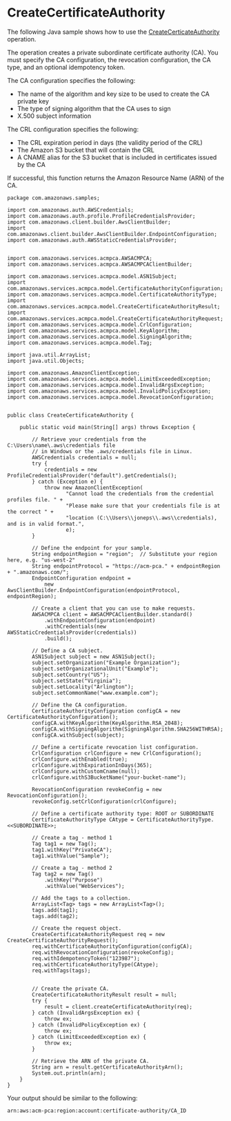 # CreateCertificateAuthority<a name="JavaApi-CreatePrivateCertificateAuthority"></a>

The following Java sample shows how to use the [CreateCerticateAuthority](https://docs.aws.amazon.com/acm-pca/latest/APIReference/API_CreateCertificateAuthority.html) operation\.

The operation creates a private subordinate certificate authority \(CA\)\. You must specify the CA configuration, the revocation configuration, the CA type, and an optional idempotency token\.

The CA configuration specifies the following:
+ The name of the algorithm and key size to be used to create the CA private key
+ The type of signing algorithm that the CA uses to sign
+ X\.500 subject information

The CRL configuration specifies the following:
+ The CRL expiration period in days \(the validity period of the CRL\)
+ The Amazon S3 bucket that will contain the CRL
+ A CNAME alias for the S3 bucket that is included in certificates issued by the CA

If successful, this function returns the Amazon Resource Name \(ARN\) of the CA\. 

```
package com.amazonaws.samples;

import com.amazonaws.auth.AWSCredentials;
import com.amazonaws.auth.profile.ProfileCredentialsProvider;
import com.amazonaws.client.builder.AwsClientBuilder;
import com.amazonaws.client.builder.AwsClientBuilder.EndpointConfiguration;
import com.amazonaws.auth.AWSStaticCredentialsProvider;


import com.amazonaws.services.acmpca.AWSACMPCA;
import com.amazonaws.services.acmpca.AWSACMPCAClientBuilder;

import com.amazonaws.services.acmpca.model.ASN1Subject;
import com.amazonaws.services.acmpca.model.CertificateAuthorityConfiguration;
import com.amazonaws.services.acmpca.model.CertificateAuthorityType;
import com.amazonaws.services.acmpca.model.CreateCertificateAuthorityResult;
import com.amazonaws.services.acmpca.model.CreateCertificateAuthorityRequest;
import com.amazonaws.services.acmpca.model.CrlConfiguration;
import com.amazonaws.services.acmpca.model.KeyAlgorithm;
import com.amazonaws.services.acmpca.model.SigningAlgorithm;
import com.amazonaws.services.acmpca.model.Tag;

import java.util.ArrayList;
import java.util.Objects;

import com.amazonaws.AmazonClientException;
import com.amazonaws.services.acmpca.model.LimitExceededException;
import com.amazonaws.services.acmpca.model.InvalidArgsException;
import com.amazonaws.services.acmpca.model.InvalidPolicyException;
import com.amazonaws.services.acmpca.model.RevocationConfiguration;


public class CreateCertificateAuthority {

    public static void main(String[] args) throws Exception {

        // Retrieve your credentials from the C:\Users\name\.aws\credentials file
        // in Windows or the .aws/credentials file in Linux.
        AWSCredentials credentials = null;
        try {
            credentials = new ProfileCredentialsProvider("default").getCredentials();
        } catch (Exception e) {
            throw new AmazonClientException(
                   "Cannot load the credentials from the credential profiles file. " +
                   "Please make sure that your credentials file is at the correct " +
                   "location (C:\\Users\\joneps\\.aws\\credentials), and is in valid format.",
                   e);
        }
       
        // Define the endpoint for your sample.
        String endpointRegion = "region";  // Substitute your region here, e.g. "us-west-2"
        String endpointProtocol = "https://acm-pca." + endpointRegion + ".amazonaws.com/";
        EndpointConfiguration endpoint =
            new AwsClientBuilder.EndpointConfiguration(endpointProtocol, endpointRegion);
       
        // Create a client that you can use to make requests.
        AWSACMPCA client = AWSACMPCAClientBuilder.standard()
            .withEndpointConfiguration(endpoint)
            .withCredentials(new AWSStaticCredentialsProvider(credentials))
            .build();
    
        // Define a CA subject.
        ASN1Subject subject = new ASN1Subject();
        subject.setOrganization("Example Organization");
        subject.setOrganizationalUnit("Example");
        subject.setCountry("US");
        subject.setState("Virginia");
        subject.setLocality("Arlington");
        subject.setCommonName("www.example.com");

        // Define the CA configuration.
        CertificateAuthorityConfiguration configCA = new CertificateAuthorityConfiguration();
        configCA.withKeyAlgorithm(KeyAlgorithm.RSA_2048);
        configCA.withSigningAlgorithm(SigningAlgorithm.SHA256WITHRSA);
        configCA.withSubject(subject);

        // Define a certificate revocation list configuration.
        CrlConfiguration crlConfigure = new CrlConfiguration();
        crlConfigure.withEnabled(true);
        crlConfigure.withExpirationInDays(365);
        crlConfigure.withCustomCname(null);
        crlConfigure.withS3BucketName("your-bucket-name");

        RevocationConfiguration revokeConfig = new RevocationConfiguration();
        revokeConfig.setCrlConfiguration(crlConfigure);
      
        // Define a certificate authority type: ROOT or SUBORDINATE
        CertificateAuthorityType CAtype = CertificateAuthorityType.<<SUBORDINATE>>;
      
        // Create a tag - method 1
        Tag tag1 = new Tag();
        tag1.withKey("PrivateCA");
        tag1.withValue("Sample");
      
        // Create a tag - method 2
        Tag tag2 = new Tag()
            .withKey("Purpose")
            .withValue("WebServices");
      
        // Add the tags to a collection.
        ArrayList<Tag> tags = new ArrayList<Tag>();
        tags.add(tag1);
        tags.add(tag2);
      
        // Create the request object.
        CreateCertificateAuthorityRequest req = new CreateCertificateAuthorityRequest();
        req.withCertificateAuthorityConfiguration(configCA);
        req.withRevocationConfiguration(revokeConfig);
        req.withIdempotencyToken("123987");
        req.withCertificateAuthorityType(CAtype);
        req.withTags(tags);
      

        // Create the private CA.
        CreateCertificateAuthorityResult result = null;
        try {
            result = client.createCertificateAuthority(req);
        } catch (InvalidArgsException ex) {
            throw ex;
        } catch (InvalidPolicyException ex) {
            throw ex;
        } catch (LimitExceededException ex) {
            throw ex;
        }

        // Retrieve the ARN of the private CA.
        String arn = result.getCertificateAuthorityArn();
        System.out.println(arn);
    }
}
```

Your output should be similar to the following:

```
arn:aws:acm-pca:region:account:certificate-authority/CA_ID
```